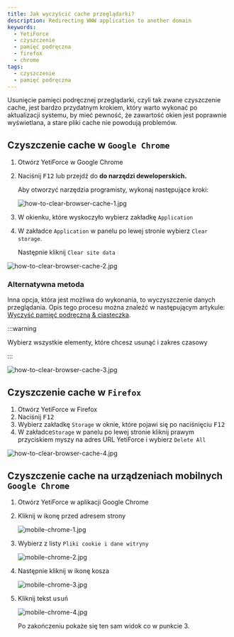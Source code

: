 ```yaml
---
title: Jak wyczyścić cache przeglądarki?
description: Redirecting WWW application to another domain
keywords:
  - YetiForce
  - czyszczenie
  - pamięć podręczna
  - firefox
  - chrome
tags:
  - czyszczenie
  - pamięć podręczna
---
```


Usunięcie pamięci podręcznej przeglądarki, czyli tak zwane czyszczenie cache, jest bardzo przydatnym krokiem, który warto wykonać po aktualizacji systemu, by mieć pewność, że zawartość okien jest poprawnie wyświetlana, a stare pliki cache nie powodują problemów.

## Czyszczenie cache w `Google Chrome`

1. Otwórz YetiForce w Google Chrome
2. Naciśnij <kbd>F12</kbd> lub przejdź do **do narzędzi deweloperskich.**

   Aby otworzyć narzędzia programisty, wykonaj następujące kroki:

   ![how-to-clear-browser-cache-1.jpg](how-to-clear-browser-cache-1.jpg)

3. W okienku, które wyskoczyło wybierz zakładkę `Application`
4. W zakładce `Application` w panelu po lewej stronie wybierz `Clear storage`.

   Następnie kliknij `Clear site data`

![how-to-clear-browser-cache-2.jpg](how-to-clear-browser-cache-2.jpg)

### Alternatywna metoda

Inna opcja, która jest możliwa do wykonania, to wyczyszczenie danych przeglądania. Opis tego procesu można znaleźć w następującym artykule: [Wyczyść pamięć podręczną & ciasteczka](https://support.google.com/accounts/answer/32050).

:::warning

Wybierz wszystkie elementy, które chcesz usunąć i zakres czasowy

:::

![how-to-clear-browser-cache-3.jpg](how-to-clear-browser-cache-3.jpg)

## Czyszczenie cache w `Firefox`

1. Otwórz YetiForce w Firefox
2. Naciśnij <kbd>F12</kbd>
3. Wybierz zakładkę `Storage` w oknie, które pojawi się po naciśnięciu <kbd>F12</kbd>
4. W zakładce`Storage` w panelu po lewej stronie kliknij prawym przyciskiem myszy na adres URL YetiForce i wybierz `Delete All`

![how-to-clear-browser-cache-4.jpg](how-to-clear-browser-cache-4.jpg)

## Czyszczenie cache na urządzeniach mobilnych `Google Chrome`

1. Otwórz YetiForce w aplikacji Google Chrome
2. Kliknij w ikonę przed adresem strony

   ![mobile-chrome-1.jpg](mobile-chrome-1.jpg)

3. Wybierz z listy `Pliki cookie i dane witryny`

   ![mobile-chrome-2.jpg](mobile-chrome-2.jpg)

4. Następnie kliknij w ikonę kosza <kbd><i class="fa-solid fa-trash"></i></kbd>

   ![mobile-chrome-3.jpg](mobile-chrome-3.jpg)

5. Kliknij tekst <kbd>usuń</kbd>

   ![mobile-chrome-4.jpg](mobile-chrome-4.jpg)

   Po zakończeniu pokaże się ten sam widok co w punkcie 3.
